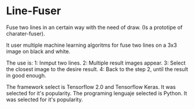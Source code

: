 # Line-Fuser
Fuse two lines in an certain way with the need of draw. (Is a prototipe of charater-fuser).

It user multiple machine learning algoritms for fuse two lines on a 3x3 image on black and white.

The use is: 
1: Inmput two lines.
2: Multiple result images appear.
3: Select the closest image to the desire result.
4: Back to the step 2, until the result in good enough.

The framework select is Tensorflow 2.0 and Tensorflow Keras. It was selected for it's popularity.
The programing lenguaje selected is Python. It was selected for it's popularity.

